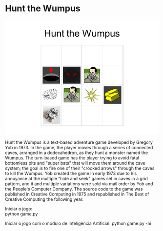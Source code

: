 # Hunt the Wumpus

![image](Hunt_Wumpus.jpg)

Hunt the Wumpus is a text-based adventure game developed by Gregory Yob in 1973. In the game, the player moves through a series of connected caves, arranged in a dodecahedron, as they hunt a monster named the Wumpus. The turn-based game has the player trying to avoid fatal bottomless pits and "super bats" that will move them around the cave system; the goal is to fire one of their "crooked arrows" through the caves to kill the Wumpus. Yob created the game in early 1973 due to his annoyance at the multiple "hide and seek" games set in caves in a grid pattern, and it and multiple variations were sold via mail order by Yob and the People's Computer Company. The source code to the game was published in Creative Computing in 1975 and republished in The Best of Creative Computing the following year. <br>


Iniciar o jogo: <br>
python game.py

Iniciar o jogo com o módulo de Inteligência Artificial:
python game.py -ai <br>
